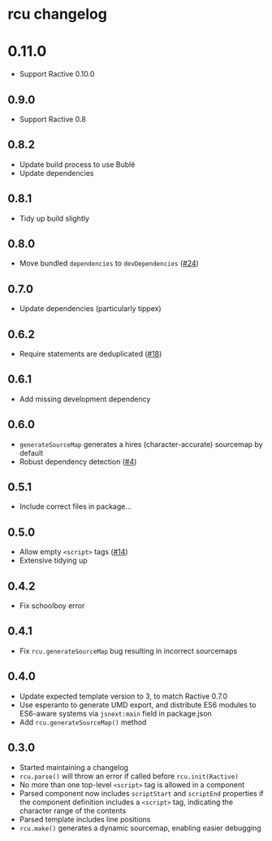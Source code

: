 # rcu changelog

# 0.11.0

* Support Ractive 0.10.0

## 0.9.0

* Support Ractive 0.8

## 0.8.2

* Update build process to use Bublé
* Update dependencies

## 0.8.1

* Tidy up build slightly

## 0.8.0

* Move bundled `dependencies` to `devDependencies` ([#24](https://github.com/ractivejs/rcu/issues/24))

## 0.7.0

* Update dependencies (particularly tippex)

## 0.6.2

* Require statements are deduplicated ([#18](https://github.com/ractivejs/rcu/issues/18))

## 0.6.1

* Add missing development dependency

## 0.6.0

* `generateSourceMap` generates a hires (character-accurate) sourcemap by default
* Robust dependency detection ([#4](https://github.com/ractivejs/rcu/issues/4))

## 0.5.1

* Include correct files in package...

## 0.5.0

* Allow empty `<script>` tags ([#14](https://github.com/ractivejs/rcu/issues/14))
* Extensive tidying up

## 0.4.2

* Fix schoolboy error

## 0.4.1

* Fix `rcu.generateSourceMap` bug resulting in incorrect sourcemaps

## 0.4.0

* Update expected template version to 3, to match Ractive 0.7.0
* Use esperanto to generate UMD export, and distribute ES6 modules to ES6-aware systems via `jsnext:main` field in package.json
* Add `rcu.generateSourceMap()` method

## 0.3.0

* Started maintaining a changelog
* `rcu.parse()` will throw an error if called before `rcu.init(Ractive)`
* No more than one top-level `<script>` tag is allowed in a component
* Parsed component now includes `scriptStart` and `scriptEnd` properties if the component definition includes a `<script>` tag, indicating the character range of the contents
* Parsed template includes line positions
* `rcu.make()` generates a dynamic sourcemap, enabling easier debugging
